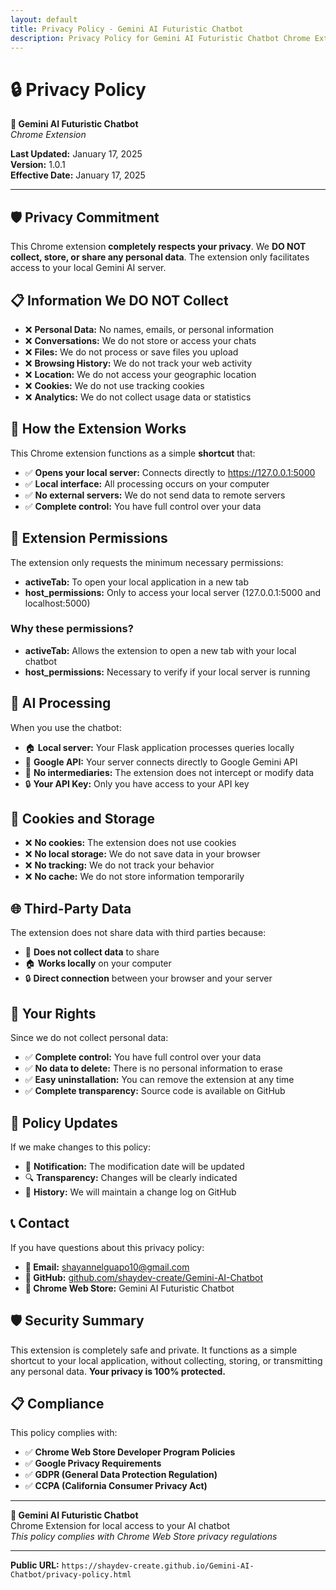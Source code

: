 ```yaml
---
layout: default
title: Privacy Policy - Gemini AI Futuristic Chatbot
description: Privacy Policy for Gemini AI Futuristic Chatbot Chrome Extension
---
```


# 🔒 Privacy Policy

**🚀 Gemini AI Futuristic Chatbot**  
*Chrome Extension*

**Last Updated:** January 17, 2025  
**Version:** 1.0.1  
**Effective Date:** January 17, 2025

---

## 🛡️ Privacy Commitment

This Chrome extension **completely respects your privacy**. We **DO NOT collect, store, or share any personal data**. The extension only facilitates access to your local Gemini AI server.

## 📋 Information We DO NOT Collect

- ❌ **Personal Data:** No names, emails, or personal information
- ❌ **Conversations:** We do not store or access your chats
- ❌ **Files:** We do not process or save files you upload
- ❌ **Browsing History:** We do not track your web activity
- ❌ **Location:** We do not access your geographic location
- ❌ **Cookies:** We do not use tracking cookies
- ❌ **Analytics:** We do not collect usage data or statistics

## 🎯 How the Extension Works

This Chrome extension functions as a simple **shortcut** that:

- ✅ **Opens your local server:** Connects directly to https://127.0.0.1:5000
- ✅ **Local interface:** All processing occurs on your computer
- ✅ **No external servers:** We do not send data to remote servers
- ✅ **Complete control:** You have full control over your data

## 🔐 Extension Permissions

The extension only requests the minimum necessary permissions:

- **activeTab:** To open your local application in a new tab
- **host_permissions:** Only to access your local server (127.0.0.1:5000 and localhost:5000)

### Why these permissions?

- **activeTab:** Allows the extension to open a new tab with your local chatbot
- **host_permissions:** Necessary to verify if your local server is running

## 🤖 AI Processing

When you use the chatbot:

- 🏠 **Local server:** Your Flask application processes queries locally
- 🔗 **Google API:** Your server connects directly to Google Gemini API
- 🚫 **No intermediaries:** The extension does not intercept or modify data
- 🔒 **Your API Key:** Only you have access to your API key

## 🍪 Cookies and Storage

- ❌ **No cookies:** The extension does not use cookies
- ❌ **No local storage:** We do not save data in your browser
- ❌ **No tracking:** We do not track your behavior
- ❌ **No cache:** We do not store information temporarily

## 🌐 Third-Party Data

The extension does not share data with third parties because:

- 🚫 **Does not collect data** to share
- 🏠 **Works locally** on your computer
- 🔒 **Direct connection** between your browser and your server

## 👤 Your Rights

Since we do not collect personal data:

- ✅ **Complete control:** You have full control over your data
- ✅ **No data to delete:** There is no personal information to erase
- ✅ **Easy uninstallation:** You can remove the extension at any time
- ✅ **Complete transparency:** Source code is available on GitHub

## 🔄 Policy Updates

If we make changes to this policy:

- 📢 **Notification:** The modification date will be updated
- 🔍 **Transparency:** Changes will be clearly indicated
- 📝 **History:** We will maintain a change log on GitHub

## 📞 Contact

If you have questions about this privacy policy:

- **📧 Email:** shayannelguapo10@gmail.com
- **🐙 GitHub:** [github.com/shaydev-create/Gemini-AI-Chatbot](https://github.com/shaydev-create/Gemini-AI-Chatbot)
- **🏪 Chrome Web Store:** Gemini AI Futuristic Chatbot

## 🛡️ Security Summary

This extension is completely safe and private. It functions as a simple shortcut to your local application, without collecting, storing, or transmitting any personal data. **Your privacy is 100% protected.**

## 📋 Compliance

This policy complies with:

- ✅ **Chrome Web Store Developer Program Policies**
- ✅ **Google Privacy Requirements**
- ✅ **GDPR (General Data Protection Regulation)**
- ✅ **CCPA (California Consumer Privacy Act)**

---

**🚀 Gemini AI Futuristic Chatbot**  
Chrome Extension for local access to your AI chatbot  
*This policy complies with Chrome Web Store privacy regulations*

---

**Public URL:** `https://shaydev-create.github.io/Gemini-AI-Chatbot/privacy-policy.html`